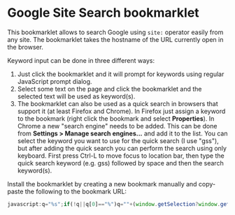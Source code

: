 Google Site Search bookmarklet
==============================

This bookmarklet allows to search Google using `site:` operator
easily from any site. The bookmarklet takes the hostname of the URL currently
open in the browser.

Keyword input can be done in three different ways:

1. Just click the bookmarklet and it will prompt for keywords using regular 
JavaScript prompt dialog.
2. Select some text on the page and click the bookmarklet and the selected text will be used as keyword(s).
3. The bookmarklet can also be used as a quick search in browsers that support it (at least Firefox and Chrome). In Firefox just assign a keyword to the bookmark (right click the bookmark and select **Properties**). In Chrome a new "search engine" needs to be added. This can be done from **Settings > Manage search engines...** and add it to the list. You can select the keyword you want to use for the quick search (I use "gss"), but after adding the quick search you can perform the search using only keyboard. First press Ctrl-L to move focus to location bar, then type the quick search keyword (e.g. gss) followed by space and then the search keyword(s).

Install the bookmarklet by creating a new bookmark manually and copy-paste the following to the bookmark URL:

```javascript
javascript:q="%s";if(!q||q[0]=="%")q=""+(window.getSelection?window.getSelection():document.getSelection?document.getSelection():document.selection.createRange().text);if(!q)q=prompt("Google Site Search");if(q!=null)location="http://www.google.com/search?q=site:"+escape(location.hostname)+"+"+escape(q.replace(/\s+/g,"+"));void 0;
```
